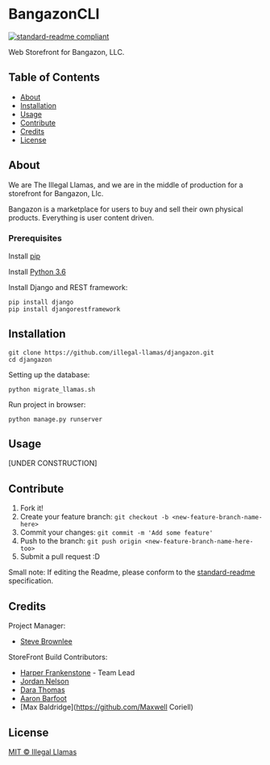 # BangazonCLI
[![standard-readme compliant](https://img.shields.io/badge/readme%20style-standard-brightgreen.svg?style=flat-square)](https://github.com/RichardLitt/standard-readme)

Web Storefront for Bangazon, LLC.

## Table of Contents

- [About](#about)
- [Installation](#installation)
- [Usage](#usage)   
- [Contribute](#contribute)
- [Credits](#credits)
- [License](#license)

## About
We are The Illegal Llamas, and we are in the middle of production for a storefront for Bangazon, Llc.

Bangazon is a marketplace for users to buy and sell their own physical products. Everything is user content driven.

### Prerequisites
Install [pip](https://packaging.python.org/installing/)

Install [Python 3.6](https://www.python.org/downloads/)

Install Django and REST framework:
```
pip install django
pip install djangorestframework
```

## Installation
```
git clone https://github.com/illegal-llamas/djangazon.git
cd djangazon
```
Setting up the database:

```
python migrate_llamas.sh
```
Run project in browser:

```
python manage.py runserver
```



## Usage
[UNDER CONSTRUCTION]


## Contribute
1. Fork it!
2. Create your feature branch:
```git checkout -b <new-feature-branch-name-here>```
3. Commit your changes:
```git commit -m 'Add some feature'```
4. Push to the branch:
```git push origin <new-feature-branch-name-here-too>```
5. Submit a pull request :D

Small note: If editing the Readme, please conform to the [standard-readme](https://github.com/RichardLitt/standard-readme) specification.

## Credits
Project Manager:
  - [Steve Brownlee](https://github.com/stevebrownlee)

StoreFront Build Contributors:
  * [Harper Frankenstone](https://github.com/hfrankst) - Team Lead
  * [Jordan Nelson](https://github.com/jnelsontn)
  * [Dara Thomas](https://github.com/sarawithad)
  * [Aaron Barfoot](https://github.com/barfootaaron)
  * [Max Baldridge](https://github.com/Maxwell Coriell)

## License
[MIT © Illegal Llamas](./LICENSE)
